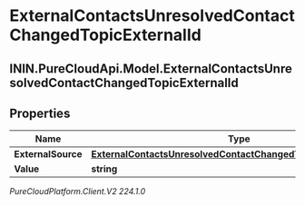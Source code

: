 # ExternalContactsUnresolvedContactChangedTopicExternalId

## ININ.PureCloudApi.Model.ExternalContactsUnresolvedContactChangedTopicExternalId

## Properties

|Name | Type | Description | Notes|
|------------ | ------------- | ------------- | -------------|
| **ExternalSource** | [**ExternalContactsUnresolvedContactChangedTopicExternalSource**](ExternalContactsUnresolvedContactChangedTopicExternalSource) |  | [optional] |
| **Value** | **string** |  | [optional] |



_PureCloudPlatform.Client.V2 224.1.0_
